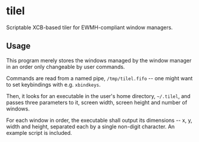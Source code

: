 tilel
=====

Scriptable XCB-based tiler for EWMH-compliant window managers.

Usage
-----

This program merely stores the windows managed by the window manager in an order
only changeable by user commands.

Commands are read from a named pipe, `/tmp/tilel.fifo` -- one might want to set
keybindings with e.g. `xbindkeys`.

Then, it looks for an executable in the user's home directory, `~/.tilel`, and
passes three parameters to it, screen width, screen height and number of
windows.

For each window in order, the executable shall output its dimensions -- x, y,
width and height, separated each by a single non-digit character. An example
script is included.
